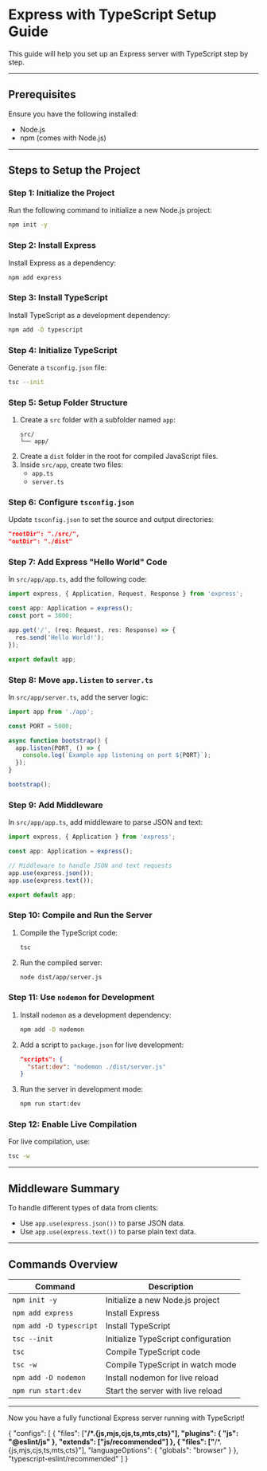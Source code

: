 # Express with TypeScript Setup Guide

This guide will help you set up an Express server with TypeScript step by step.

---

## Prerequisites

Ensure you have the following installed:
- Node.js
- npm (comes with Node.js)

---

## Steps to Setup the Project

### **Step 1: Initialize the Project**
Run the following command to initialize a new Node.js project:
```bash
npm init -y
```

### **Step 2: Install Express**
Install Express as a dependency:
```bash
npm add express
```

### **Step 3: Install TypeScript**
Install TypeScript as a development dependency:
```bash
npm add -D typescript
```

### **Step 4: Initialize TypeScript**
Generate a `tsconfig.json` file:
```bash
tsc --init
```

### **Step 5: Setup Folder Structure**
1. Create a `src` folder with a subfolder named `app`:
   ```
   src/
   └── app/
   ```
2. Create a `dist` folder in the root for compiled JavaScript files.
3. Inside `src/app`, create two files:
   - `app.ts`
   - `server.ts`

### **Step 6: Configure `tsconfig.json`**
Update `tsconfig.json` to set the source and output directories:
```json
"rootDir": "./src/",
"outDir": "./dist"
```

### **Step 7: Add Express "Hello World" Code**
In `src/app/app.ts`, add the following code:

```typescript
import express, { Application, Request, Response } from 'express';

const app: Application = express();
const port = 3000;

app.get('/', (req: Request, res: Response) => {
  res.send('Hello World!');
});

export default app;
```

### **Step 8: Move `app.listen` to `server.ts`**
In `src/app/server.ts`, add the server logic:

```typescript
import app from './app';

const PORT = 5000;

async function bootstrap() {
  app.listen(PORT, () => {
    console.log(`Example app listening on port ${PORT}`);
  });
}

bootstrap();
```

### **Step 9: Add Middleware**
In `src/app/app.ts`, add middleware to parse JSON and text:

```typescript
import express, { Application } from 'express';

const app: Application = express();

// Middleware to handle JSON and text requests
app.use(express.json());
app.use(express.text());

export default app;
```

### **Step 10: Compile and Run the Server**
1. Compile the TypeScript code:
   ```bash
   tsc
   ```
2. Run the compiled server:
   ```bash
   node dist/app/server.js
   ```

### **Step 11: Use `nodemon` for Development**
1. Install `nodemon` as a development dependency:
   ```bash
   npm add -D nodemon
   ```
2. Add a script to `package.json` for live development:
   ```json
   "scripts": {
     "start:dev": "nodemon ./dist/server.js"
   }
   ```
3. Run the server in development mode:
   ```bash
   npm run start:dev
   ```

### **Step 12: Enable Live Compilation**
For live compilation, use:
```bash
tsc -w
```

---

## Middleware Summary

To handle different types of data from clients:
- Use `app.use(express.json())` to parse JSON data.
- Use `app.use(express.text())` to parse plain text data.

---

## Commands Overview

| Command                       | Description                          |
|-------------------------------|--------------------------------------|
| `npm init -y`                 | Initialize a new Node.js project     |
| `npm add express`             | Install Express                      |
| `npm add -D typescript`       | Install TypeScript                   |
| `tsc --init`                  | Initialize TypeScript configuration  |
| `tsc`                         | Compile TypeScript code              |
| `tsc -w`                      | Compile TypeScript in watch mode     |
| `npm add -D nodemon`          | Install nodemon for live reload      |
| `npm run start:dev`           | Start the server with live reload    |

---

Now you have a fully functional Express server running with TypeScript!


{
  "configs": [
    {
      "files": ["**/*.{js,mjs,cjs,ts,mts,cts}"],
      "plugins": {
        "js": "@eslint/js"
      },
      "extends": ["js/recommended"]
    },
    {
      "files": ["**/*.{js,mjs,cjs,ts,mts,cts}"],
      "languageOptions": {
        "globals": "browser"
      }
    },
    "typescript-eslint/recommended"
  ]
}

